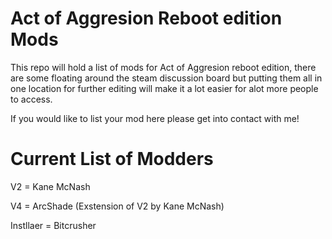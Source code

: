 # Act of Aggresion Reboot edition Mods

This repo will hold a list of mods for Act of Aggresion reboot edition, there are some floating around the steam discussion board but putting them all in one location for further editing will make it a lot easier for alot more people to access.

If you would like to list your mod here please get into contact with me!

# Current List of Modders

V2 = Kane McNash

V4 = ArcShade (Exstension of V2 by Kane McNash)

Instllaer = Bitcrusher
